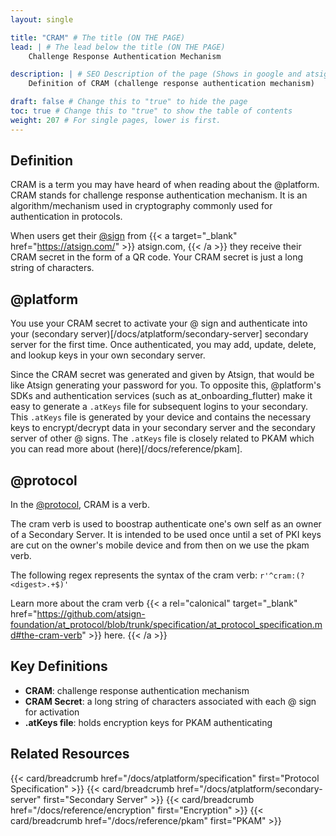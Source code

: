 ```yaml
---
layout: single

title: "CRAM" # The title (ON THE PAGE)
lead: | # The lead below the title (ON THE PAGE)
    Challenge Response Authentication Mechanism

description: | # SEO Description of the page (Shows in google and atsign.dev search)
    Definition of CRAM (challenge response authentication mechanism)

draft: false # Change this to "true" to hide the page
toc: true # Change this to "true" to show the table of contents
weight: 207 # For single pages, lower is first.
---
```


## Definition
CRAM is a term you may have heard of when reading about the @platform. CRAM stands for challenge response authentication mechanism. It is an algorithm/mechanism used in cryptography commonly used for authentication in protocols. 

When users get their [@sign](/docs/reference/atsign) from {{< a target="_blank" href="https://atsign.com/" >}} atsign.com, {{< /a >}} they receive their CRAM secret in the form of a QR code. Your CRAM secret is just a long string of characters. 


## @platform
You use your CRAM secret to activate your @ sign and authenticate into your (secondary server)[/docs/atplatform/secondary-server] secondary server for the first time. Once authenticated, you may add, update, delete, and lookup keys in your own secondary server. 

Since the CRAM secret was generated and given by Atsign, that would be like Atsign generating your password for you. To opposite this, @platform's SDKs and authentication services (such as at_onboarding_flutter) make it easy to generate a `.atKeys` file for subsequent logins to your secondary. This `.atKeys` file is generated by your device and contains the necessary keys to encrypt/decrypt data in your secondary server and the secondary server of other @ signs. The `.atKeys` file is closely related to PKAM which you can read more about (here)[/docs/reference/pkam].

## @protocol
In the [@protocol](/docs/atplatform/specification), CRAM is a verb.

The cram verb is used to boostrap authenticate one's own self as an owner of a Secondary Server. It is intended to be used once until a set of PKI keys are cut on the owner's mobile device and from then on we use the pkam verb.

The following regex represents the syntax of the cram verb: `r'^cram:(?<digest>.+$)'`

Learn more about the cram verb {{< a rel="calonical" target="_blank" href="https://github.com/atsign-foundation/at_protocol/blob/trunk/specification/at_protocol_specification.md#the-cram-verb" >}} here. {{< /a >}}

## Key Definitions
- **CRAM**: challenge response authentication mechanism  
- **CRAM Secret**: a long string of characters associated with each @ sign for activation
- **.atKeys file**: holds encryption keys for PKAM authenticating

## Related Resources
{{< card/breadcrumb href="/docs/atplatform/specification" first="Protocol Specification" >}}
{{< card/breadcrumb href="/docs/atplatform/secondary-server" first="Secondary Server" >}}
{{< card/breadcrumb href="/docs/reference/encryption" first="Encryption" >}}
{{< card/breadcrumb href="/docs/reference/pkam" first="PKAM" >}}
